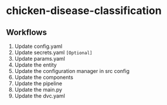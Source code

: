 # chicken-disease-classification
## Workflows
1. Update config.yaml
2. Update secrets.yaml `[Optional]`
3. Update params.yaml
4. Update the entity
5. Update the configuration manager in src config
6. Update the components
7. Update the pipeline
8. Update the main.py
9. Update the dvc.yaml